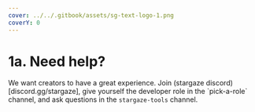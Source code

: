 ```yaml
---
cover: ../../.gitbook/assets/sg-text-logo-1.png
coverY: 0
---
```


# 1a. Need help?

We want creators to have a great experience. Join (stargaze discord)\[discord.gg/stargaze], give yourself the developer role in the \`pick-a-role\` channel, and ask questions in the `stargaze-tools` channel.
